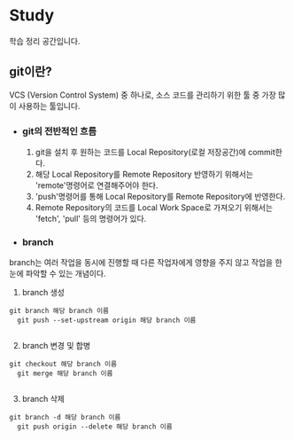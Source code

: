 # Study
학습 정리 공간입니다.

## git이란?
VCS (Version Control System) 중 하나로, 소스 코드를 관리하기 위한 툴 중 가장 많이 사용하는 툴입니다.

* ### git의 전반적인 흐름

  1. git을 설치 후 원하는 코드를 Local Repository(로컬 저장공간)에 commit한다.
  2. 해당 Local Repository를 Remote Repository 반영하기 위해서는 'remote'명령어로 연결해주어야 한다.
  3. 'push'명령어를 통해 Local Repository를 Remote Repository에 반영한다.
  4. Remote Repository의 코드를 Local Work Space로 가져오기 위해서는 'fetch', 'pull' 등의 명령어가 있다.

* ### branch
branch는 여러 작업을 동시에 진행할 때 다른 작업자에게 영향을 주지 않고 작업을 한눈에 파악할 수 있는 개념이다.

  1. branch 생성
  <pre><code>git branch 해당 branch 이름
  git push --set-upstream origin 해당 branch 이름
  </code></pre>

  2. branch 변경 및 합병
  <pre><code>git checkout 해당 branch 이름
  git merge 해당 branch 이름
  </code></pre>

  3. branch 삭제
  <pre><code>git branch -d 해당 branch 이름
  git push origin --delete 해당 branch 이름
  </code></pre>
